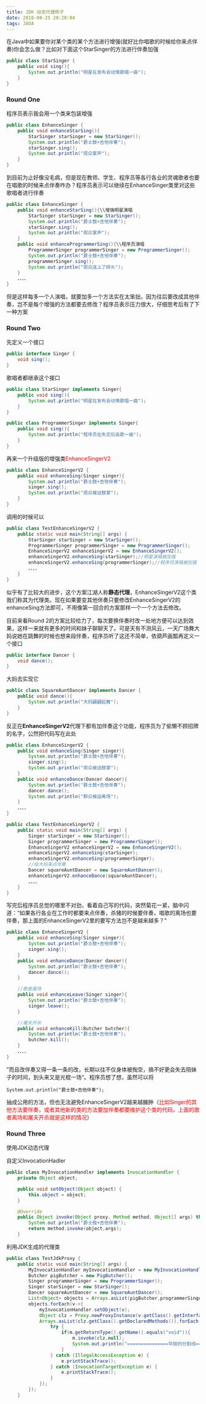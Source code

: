 ```yaml
---
title: JDK 动态代理例子
date: 2018-08-25 20:28:04
tags: JAVA
---
```




在Java中如果要你对某个类的某个方法进行增强(就好比你唱歌的时候给你来点伴奏)你会怎么做？比如对下面这个StarSinger的方法进行伴奏加强

```java
public class StarSinger {
    public void sing(){
        System.out.println("明星在发布会动情歌唱一曲");
    }
}
```

### Round One

程序员表示我会用一个类来包装增强

```java
public class EnhanceSinger {
    public void enhanceStarSing(){
        StarSinger starSinger = new StarSinger();
        System.out.println("爵士鼓+吉他伴奏");
        starSinger.sing();
        System.out.println("观众掌声");
    }
}
```

到目前为止好像没毛病，但是现在教师、学生、程序员等各行各业的灵魂歌者也要在唱歌的时候来点伴奏咋办？程序员表示可以继续在EnhanceSinger类里对这些歌唱者进行伴奏

```java
public class EnhanceSinger {
    public void enhanceStarSing(){\\增强明星演唱
        StarSinger starSinger = new StarSinger();
        System.out.println("爵士鼓+吉他伴奏");
        starSinger.sing();
        System.out.println("观众掌声");
    }
    public void enhanceProgrammerSing(){\\程序员演唱
        ProgrammerSinger programmerSinger = new ProgrammerSinger();
        System.out.println("爵士鼓+吉他伴奏");
        programmerSinger.sing();
        System.out.println("观众送上了砖头");
    }
    、、、、
}
```

但是这样每多一个人演唱，就要加多一个方法实在太笨拙，因为往后要改成其他伴奏，岂不是每个增强的方法都要去修改？程序员表示压力很大，仔细思考后有了下一种方案

### Round Two

先定义一个接口

```java
public interface Singer {
    void sing();
}
```

歌唱者都继承这个接口

```java
public class StarSinger implements Singer{
    public void sing(){
        System.out.println("明星在发布会动情歌唱一曲");
    }
}
```

```java
public class ProgrammerSinger implements Singer{
    public void sing(){
        System.out.println("程序员在失恋后高歌一曲");
    }
}
```

再来一个升级版的增强类<span style="color:red">EnhanceSingerV2</span>

```java
public class EnhanceSingerV2 {
    public void enhanceSing(Singer singer){
        System.out.println("爵士鼓+吉他伴奏");
        singer.sing();
        System.out.println("观众被迫鼓掌");
    }
}
```

调用的时候可以

```java
public class TestEnhanceSingerV2 {
    public static void main(String[] args) {
        StarSinger starSinger = new StarSinger();
        ProgrammerSinger programmerSinger = new ProgrammerSinger();
        EnhanceSingerV2 enhanceSingerV2 = new EnhanceSingerV2();
        enhanceSingerV2.enhanceSing(starSinger);//明星演唱被加强
        enhanceSingerV2.enhanceSing(programmerSinger);//程序员演唱被加强
        、、、、
    }
}
```

似乎有了比较大的进步，这个方案江湖人称**静态代理**，EnhanceSingerV2这个类我们称其为代理类。现在如果要变其他伴奏只要修改EnhanceSingerV2的enhanceSing方法即可，不用像第一回合的方案那样一个一个方法去修改。

目前来看Round 2的方案比较给力了，每次要换伴奏时改一处地方便可以达到效果，这样一来就有更多的时间和妹子聊聊天了。可是天有不测风云，一天广场舞大妈说她在跳舞的时候也想来段伴奏，程序员听了这还不简单，依葫芦画瓢再定义一个接口

```java
public interface Dancer {
    void dance();
}
```

大妈去实现它

```java
public class SquareAuntDancer implements Dancer {
    public void dance(){
        System.out.println("大妈翩翩起舞");
    }
}
```

反正在**EnhanceSingerV2**代理下都有加伴奏这个功能，程序员为了偷懒不顾招牌的名字，公然把代码写在此处

```java
public class EnhanceSingerV2 {
    public void enhanceSing(Singer singer){
        System.out.println("爵士鼓+吉他伴奏");
        singer.sing();
        System.out.println("观众被迫鼓掌");
    }
    public void enhanceDance(Dancer dancer){
        System.out.println("爵士鼓+吉他伴奏");
        dancer.dance();
        System.out.println("群众被迫离场");
    }
    、、、、
}
```

```java
public class TestEnhanceSingerV2 {
    public static void main(String[] args) {
        Singer starSinger = new StarSinger();
        Singer programmerSinger = new ProgrammerSinger();
        EnhanceSingerV2 enhanceSingerV2 = new EnhanceSingerV2();
        enhanceSingerV2.enhanceSing(starSinger);
        enhanceSingerV2.enhanceSing(programmerSinger);
        //给大妈来点伴奏
        Dancer squareAuntDancer = new SquareAuntDancer();
        enhanceSingerV2.enhanceDance(squareAuntDancer);
        、、、、
    }
}
```

写完后程序员总觉的哪里不对劲，看着自己写的代码，突然菊花一紧，脑中闪道：“如果各行各业在工作时都要来点伴奏，杀猪的时候要伴奏，唱歌的离场也要伴奏，那上面的EnhanceSingerV2里的要写方法岂不是越来越多？"

```java
public class EnhanceSingerV2 {
    public void enhanceSing(Singer singer){
        System.out.println("爵士鼓+吉他伴奏");
        singer.sing();
    }
    public void enhanceDance(Dancer dancer){
        System.out.println("爵士鼓+吉他伴奏");
        dancer.dance();
    }

	//歌者离场
    public void enhanceLeave(Singer singer){
        System.out.println("爵士鼓+吉他伴奏");
        singer.leave();
    }

	//屠夫开杀
    public void enhanceKill(Butcher butcher){
        System.out.println("爵士鼓+吉他伴奏");
        butcher.kill();
    }
    、、、、
}
```

”而且改伴奏又得一条一条的改，长期以往不仅身体被掏空，搞不好更会失去陪妹子的时间，到头来又是光棍一场“。程序员想了想，虽然可以将

```
System.out.println("爵士鼓+吉他伴奏");
```

抽成公用的方法，但也无法避免EnhanceSingerV2越来越臃肿（<span style="color:red">比如Singer的其他方法要伴奏，或者其他新的类的方法要加伴奏都要维护这个类的代码，上面的歌者离场和屠夫开杀就是这样的情况</span>）

### Round Three

使用JDK动态代理

自定义InvocationHadler

```java
public class MyInvocationHandler implements InvocationHandler {
    private Object object;

    public void setObject(Object object) {
        this.object = object;
    }

    @Override
    public Object invoke(Object proxy, Method method, Object[] args) throws Throwable {
        System.out.println("爵士鼓+吉他伴奏");
        return method.invoke(object,args);
    }

```

利用JDK生成的代理类

```java
public class TestJdkProxy {
    public static void main(String[] args) {
        MyInvocationHandler myInvocationHandler = new MyInvocationHandler();
        Butcher pigButcher = new PigButcher();
        Singer programmerSinger = new ProgrammerSinger();
        Singer starSinger = new StarSinger();
        Dancer squareAuntDancer = new SquareAuntDancer();
        List<Object> objects = Arrays.asList(pigButcher,programmerSinger,starSinger,squareAuntDancer);
        objects.forEach(v->{
            myInvocationHandler.setObject(v);
            Object clz = Proxy.newProxyInstance(v.getClass().getInterfaces()[0].getClassLoader(),v.getClass().getInterfaces(),myInvocationHandler);
            Arrays.asList(clz.getClass().getDeclaredMethods()).forEach(m->{
                try {
                    if(m.getReturnType().getName().equals("void")){
                        m.invoke(clz,null);
                        System.out.println("===============华丽的分割线==============");
                    }
                } catch (IllegalAccessException e) {
                    e.printStackTrace();
                } catch (InvocationTargetException e) {
                    e.printStackTrace();
                }
            });
        });
    }
```